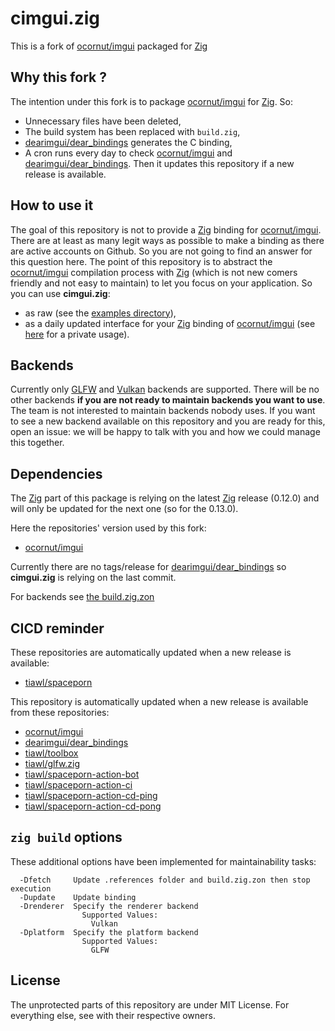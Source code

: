 # cimgui.zig

This is a fork of [ocornut/imgui][1] packaged for [Zig][2]

## Why this fork ?

The intention under this fork is to package [ocornut/imgui][1] for [Zig][2]. So:
* Unnecessary files have been deleted,
* The build system has been replaced with `build.zig`,
* [dearimgui/dear_bindings][3] generates the C binding,
* A cron runs every day to check [ocornut/imgui][2] and [dearimgui/dear_bindings][3]. Then it updates this repository if a new release is available.

## How to use it

The goal of this repository is not to provide a [Zig][2] binding for [ocornut/imgui][1]. There are at least as many legit ways as possible to make a binding as there are active accounts on Github. So you are not going to find an answer for this question here. The point of this repository is to abstract the [ocornut/imgui][1] compilation process with [Zig][2] (which is not new comers friendly and not easy to maintain) to let you focus on your application. So you can use **cimgui.zig**:
- as raw (see the [examples directory](https://github.com/tiawl/cimgui.zig/blob/trunk/examples)),
- as a daily updated interface for your [Zig][2] binding of [ocornut/imgui][1] (see [here][13] for a private usage).

## Backends

Currently only [GLFW][4] and [Vulkan][5] backends are supported. There will be no other backends **if you are not ready to maintain backends you want to use**. The team is not interested to maintain backends nobody uses. If you want to see a new backend available on this repository and you are ready for this, open an issue: we will be happy to talk with you and how we could manage this together.

## Dependencies

The [Zig][2] part of this package is relying on the latest [Zig][2] release (0.12.0) and will only be updated for the next one (so for the 0.13.0).

Here the repositories' version used by this fork:
* [ocornut/imgui](https://github.com/tiawl/cimgui.zig/blob/trunk/.references/imgui)

Currently there are no tags/release for [dearimgui/dear_bindings][3] so **cimgui.zig** is relying on the last commit.

For backends see [the build.zig.zon](https://github.com/tiawl/cimgui.zig/blob/trunk/build.zig.zon)

## CICD reminder

These repositories are automatically updated when a new release is available:
* [tiawl/spaceporn][6]

This repository is automatically updated when a new release is available from these repositories:
* [ocornut/imgui][1]
* [dearimgui/dear_bindings][3]
* [tiawl/toolbox][7]
* [tiawl/glfw.zig][8]
* [tiawl/spaceporn-action-bot][9]
* [tiawl/spaceporn-action-ci][10]
* [tiawl/spaceporn-action-cd-ping][11]
* [tiawl/spaceporn-action-cd-pong][12]

## `zig build` options

These additional options have been implemented for maintainability tasks:
```
  -Dfetch     Update .references folder and build.zig.zon then stop execution
  -Dupdate    Update binding
  -Drenderer  Specify the renderer backend
                Supported Values:
                  Vulkan
  -Dplatform  Specify the platform backend
                Supported Values:
                  GLFW
```

## License

The unprotected parts of this repository are under MIT License. For everything else, see with their respective owners.

[1]:https://github.com/ocornut/imgui
[2]:https://github.com/ziglang/zig
[3]:https://github.com/dearimgui/dear_bindings
[4]:https://github.com/glfw/glfw
[5]:https://github.com/KhronosGroup/Vulkan-Headers
[6]:https://github.com/tiawl/spaceporn
[7]:https://github.com/tiawl/toolbox
[8]:https://github.com/tiawl/glfw.zig
[9]:https://github.com/tiawl/spaceporn-action-bot
[10]:https://github.com/tiawl/spaceporn-action-ci
[11]:https://github.com/tiawl/spaceporn-action-cd-ping
[12]:https://github.com/tiawl/spaceporn-action-cd-pong
[13]:https://github.com/tiawl/spaceporn/blob/trunk/src/spaceporn/bindings/imgui/imgui.zig
